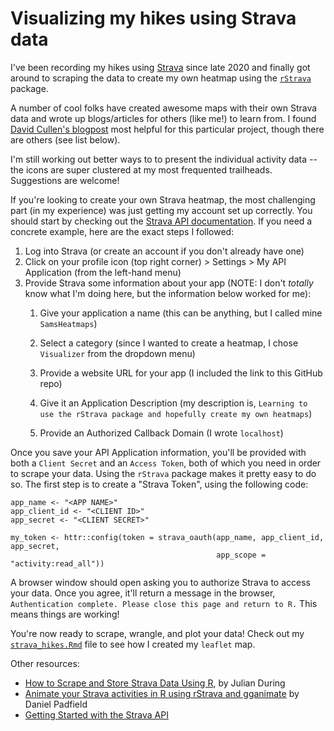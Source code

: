 # Visualizing my hikes using Strava data

I've been recording my hikes using [Strava](https://www.strava.com/) since late 2020 and finally got around to scraping the data to create my own heatmap using the [`rStrava`](https://fawda123.github.io/rStrava/) package.

A number of cool folks have created awesome maps with their own Strava data and wrote up blogs/articles for others (like me!) to learn from. I found [David Cullen's blogpost](https://www.dancullen.me/articles/creating-a-heatmap-in-r-with-google-polylines) most helpful for this particular project, though there are others (see list below).

I'm still working out better ways to to present the individual activity data -- the icons are super clustered at my most frequented trailheads. Suggestions are welcome!

If you're looking to create your own Strava heatmap, the most challenging part (in my experience) was just getting my account set up correctly. You should start by checking out the [Strava API documentation](https://developers.strava.com/docs/getting-started/). If you need a concrete example, here are the exact steps I followed:

1.  Log into Strava (or create an account if you don't already have one)
2.  Click on your profile icon (top right corner) \> Settings \> My API Application (from the left-hand menu)
3.  Provide Strava some information about your app (NOTE: I don't *totally* know what I'm doing here, but the information below worked for me):
    1.  Give your application a name (this can be anything, but I called mine `SamsHeatmaps`)

    2.  Select a category (since I wanted to create a heatmap, I chose `Visualizer` from the dropdown menu)

    3.  Provide a website URL for your app (I included the link to this GitHub repo)

    4.  Give it an Application Description (my description is, `Learning to use the rStrava package and hopefully create my own heatmaps`)

    5.  Provide an Authorized Callback Domain (I wrote `localhost`)

Once you save your API Application information, you'll be provided with both a `Client Secret` and an `Access Token`, both of which you need in order to scrape your data. Using the `rStrava` package makes it pretty easy to do so. The first step is to create a "Strava Token", using the following code:

```{r, eval = FALSE}
app_name <- "<APP NAME>"
app_client_id <- "<CLIENT ID>"
app_secret <- "<CLIENT SECRET>"

my_token <- httr::config(token = strava_oauth(app_name, app_client_id, app_secret,
                                              app_scope = "activity:read_all"))
```

A browser window should open asking you to authorize Strava to access your data. Once you agree, it'll return a message in the browser, `Authentication complete. Please close this page and return to R.` This means things are working!

You're now ready to scrape, wrangle, and plot your data! Check out my [`strava_hikes.Rmd`](https://github.com/samanthacsik/strava-hikes/blob/main/code/strava_hikes.Rmd) file to see how I created my `leaflet` map.

Other resources:

-   [How to Scrape and Store Strava Data Using R](https://rviews.rstudio.com/2021/11/22/strava-data/), by Julian During
-   [Animate your Strava activities in R using rStrava and gganimate](https://padpadpadpad.github.io/post/animate-your-strava-activities-using-rstrava-and-gganimate/) by Daniel Padfield
-   [Getting Started with the Strava API](https://developers.strava.com/docs/getting-started/)
